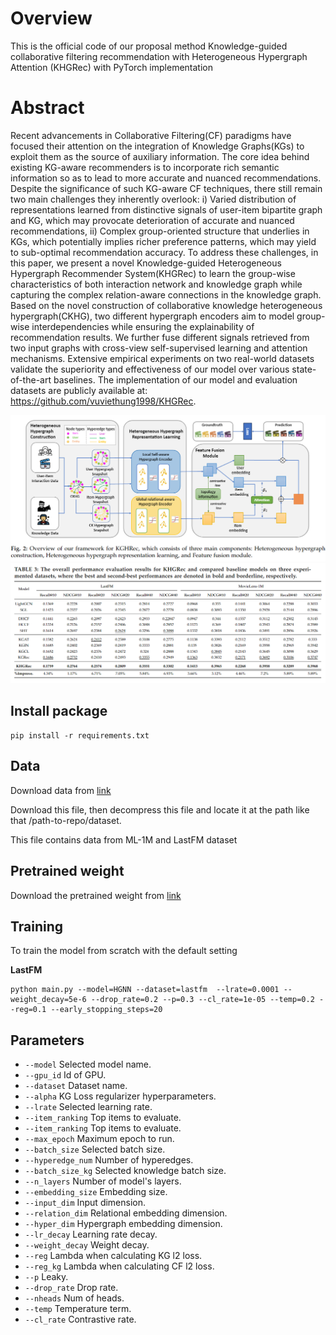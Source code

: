 # Overview
This is the official code of our proposal method Knowledge-guided collaborative filtering recommendation with Heterogeneous
Hypergraph Attention (KHGRec) with PyTorch implementation

# Abstract
Recent advancements in Collaborative Filtering(CF) paradigms have focused their attention on the integration of Knowledge Graphs(KGs) to exploit them as the source of auxiliary information. The core idea behind existing KG-aware recommenders is to incorporate rich semantic information so as to lead to more accurate and nuanced recommendations. Despite the significance of such KG-aware CF techniques, there still remain two main challenges they inherently overlook: i) Varied distribution of representations learned from distinctive signals of user-item bipartite graph and KG, which may provocate deterioration of accurate and nuanced recommendations, ii) Complex group-oriented structure that underlies in KGs, which potentially implies richer preference patterns, which may yield to sub-optimal recommendation accuracy. To address these challenges, in this paper, we present a novel Knowledge-guided Heterogeneous Hypergraph Recommender System(KHGRec) to learn the group-wise characteristics of both interaction network and knowledge graph while capturing the complex relation-aware connections in the knowledge graph. Based on the novel construction of collaborative knowledge heterogeneous hypergraph(CKHG), two different hypergraph encoders aim to model group-wise interdependencies while ensuring the explainability of recommendation results. We further fuse different signals retrieved from two input graphs with cross-view self-supervised learning and attention mechanisms. Extensive empirical experiments on two real-world datasets validate the superiority and effectiveness of our model over various state-of-the-art baselines. The implementation of our model and evaluation datasets are publicly available at: https://github.com/vuviethung1998/KHGRec.

![plot](image/khgrec.png)
![plot](image/result.png)
##  Install package
```
pip install -r requirements.txt
```
## Data
Download data from [link](https://1drv.ms/f/s!Agv-dcspzdTqkU49ZfHPpUVAGWsj?e=BFys4A)

Download this file, then decompress this file and locate it at the path like that /path-to-repo/dataset.

This file contains data from ML-1M and LastFM dataset

## Pretrained weight 
Download the pretrained weight from [link](https://1drv.ms/f/s!Agv-dcspzdTqkU8ByenxSMKZ_d-5?e=NhAMMI)

## Training 
To train the model from scratch with the default setting

**LastFM**
```
python main.py --model=HGNN --dataset=lastfm  --lrate=0.0001 --weight_decay=5e-6 --drop_rate=0.2 --p=0.3 --cl_rate=1e-05 --temp=0.2 --reg=0.1 --early_stopping_steps=20
```

## Parameters 
* ```--model``` Selected model name.
* ```--gpu_id``` Id of GPU.
* ```--dataset``` Dataset name.
* ```--alpha``` KG Loss regularizer hyperparameters.
* ```--lrate``` Selected learning rate.
* ```--item_ranking``` Top items to evaluate.
* ```--item_ranking``` Top items to evaluate.
* ```--max_epoch``` Maximum epoch to run.
* ```--batch_size``` Selected batch size.
* ```--hyperedge_num``` Number of hyperedges.
* ```--batch_size_kg``` Selected knowledge batch size.
* ```--n_layers``` Number of model's layers.
* ```--embedding_size``` Embedding size.
* ```--input_dim``` Input dimension.
* ```--relation_dim``` Relational embedding dimension.
* ```--hyper_dim``` Hypergraph embedding dimension.
* ```--lr_decay``` Learning rate decay.
* ```--weight_decay``` Weight decay.
* ```--reg``` Lambda when calculating KG l2 loss.
* ```--reg_kg``` Lambda when calculating CF l2 loss.
* ```--p``` Leaky.
* ```--drop_rate``` Drop rate.
* ```--nheads``` Num of heads.
* ```--temp``` Temperature term.
* ```--cl_rate``` Contrastive rate.
